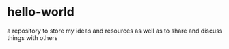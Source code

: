 # hello-world
a repository to store my ideas and resources as well as to share and discuss things with others
